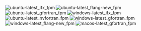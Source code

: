  ![ubuntu-latest_ifx_fpm](https://img.shields.io/badge/ubuntu--latest_ifx_fpm-cancelled-lightgrey) ![ubuntu-latest_flang-new_fpm](https://img.shields.io/badge/ubuntu--latest_flang--new_fpm-failing-red) ![ubuntu-latest_gfortran_fpm](https://img.shields.io/badge/ubuntu--latest_gfortran_fpm-failing-red) ![windows-latest_ifx_fpm](https://img.shields.io/badge/windows--latest_ifx_fpm-cancelled-lightgrey) ![ubuntu-latest_nvfortran_fpm](https://img.shields.io/badge/ubuntu--latest_nvfortran_fpm-cancelled-lightgrey) ![windows-latest_gfortran_fpm](https://img.shields.io/badge/windows--latest_gfortran_fpm-cancelled-lightgrey) ![windows-latest_flang-new_fpm](https://img.shields.io/badge/windows--latest_flang--new_fpm-cancelled-lightgrey) ![macos-latest_gfortran_fpm](https://img.shields.io/badge/macos--latest_gfortran_fpm-cancelled-lightgrey)

